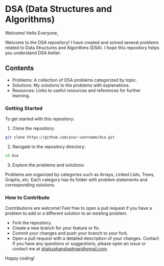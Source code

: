 # DSA (Data Structures and Algorithms)
Welcome!
Hello Everyone,

Welcome to the DSA repository! I have created and solved several problems related to Data Structures and Algorithms (DSA). I hope this repository helps you understand DSA better.

## Contents
- Problems: A collection of DSA problems categorized by topic.
- Solutions: My solutions to the problems with explanations.
- Resources: Links to useful resources and references for further learning.

### Getting Started
To get started with this repository:

1. Clone the repository:
```sh
git clone https://github.com/your-username/dsa.git
 ```

2. Navigate to the repository directory:
 ```sh
cd dsa
 ```

3. Explore the problems and solutions:

Problems are organized by categories such as Arrays, Linked Lists, Trees, Graphs, etc.
Each category has its folder with problem statements and corresponding solutions.

### How to Contribute
Contributions are welcome! Feel free to open a pull request if you have a problem to add or a different solution to an existing problem.

- Fork the repository.
- Create a new branch for your feature or fix.
- Commit your changes and push your branch to your fork.
- Open a pull request with a detailed description of your changes.
Contact
If you have any questions or suggestions, please open an issue or contact me at shahzahanshadman@gmail.com.

Happy coding!

